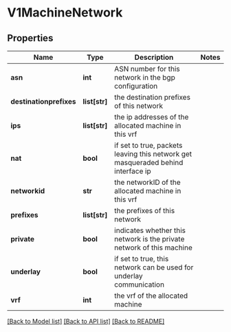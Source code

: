 # V1MachineNetwork

## Properties
Name | Type | Description | Notes
------------ | ------------- | ------------- | -------------
**asn** | **int** | ASN number for this network in the bgp configuration | 
**destinationprefixes** | **list[str]** | the destination prefixes of this network | 
**ips** | **list[str]** | the ip addresses of the allocated machine in this vrf | 
**nat** | **bool** | if set to true, packets leaving this network get masqueraded behind interface ip | 
**networkid** | **str** | the networkID of the allocated machine in this vrf | 
**prefixes** | **list[str]** | the prefixes of this network | 
**private** | **bool** | indicates whether this network is the private network of this machine | 
**underlay** | **bool** | if set to true, this network can be used for underlay communication | 
**vrf** | **int** | the vrf of the allocated machine | 

[[Back to Model list]](../README.md#documentation-for-models) [[Back to API list]](../README.md#documentation-for-api-endpoints) [[Back to README]](../README.md)


